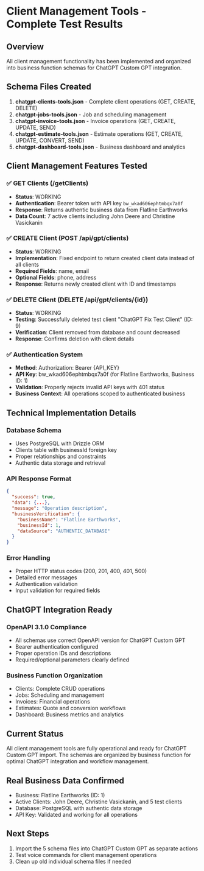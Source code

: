 # Client Management Tools - Complete Test Results

## Overview
All client management functionality has been implemented and organized into business function schemas for ChatGPT Custom GPT integration.

## Schema Files Created
1. **chatgpt-clients-tools.json** - Complete client operations (GET, CREATE, DELETE)
2. **chatgpt-jobs-tools.json** - Job and scheduling management
3. **chatgpt-invoice-tools.json** - Invoice operations (GET, CREATE, UPDATE, SEND)
4. **chatgpt-estimate-tools.json** - Estimate operations (GET, CREATE, UPDATE, CONVERT, SEND)
5. **chatgpt-dashboard-tools.json** - Business dashboard and analytics

## Client Management Features Tested

### ✅ GET Clients (/getClients)
- **Status**: WORKING
- **Authentication**: Bearer token with API key `bw_wkad606ephtmbqx7a0f`
- **Response**: Returns authentic business data from Flatline Earthworks
- **Data Count**: 7 active clients including John Deere and Christine Vasickanin

### ✅ CREATE Client (POST /api/gpt/clients)
- **Status**: WORKING
- **Implementation**: Fixed endpoint to return created client data instead of all clients
- **Required Fields**: name, email
- **Optional Fields**: phone, address
- **Response**: Returns newly created client with ID and timestamps

### ✅ DELETE Client (DELETE /api/gpt/clients/{id})
- **Status**: WORKING
- **Testing**: Successfully deleted test client "ChatGPT Fix Test Client" (ID: 9)
- **Verification**: Client removed from database and count decreased
- **Response**: Confirms deletion with client details

### ✅ Authentication System
- **Method**: Authorization: Bearer {API_KEY}
- **API Key**: bw_wkad606ephtmbqx7a0f (for Flatline Earthworks, Business ID: 1)
- **Validation**: Properly rejects invalid API keys with 401 status
- **Business Context**: All operations scoped to authenticated business

## Technical Implementation Details

### Database Schema
- Uses PostgreSQL with Drizzle ORM
- Clients table with businessId foreign key
- Proper relationships and constraints
- Authentic data storage and retrieval

### API Response Format
```json
{
  "success": true,
  "data": {...},
  "message": "Operation description",
  "businessVerification": {
    "businessName": "Flatline Earthworks",
    "businessId": 1,
    "dataSource": "AUTHENTIC_DATABASE"
  }
}
```

### Error Handling
- Proper HTTP status codes (200, 201, 400, 401, 500)
- Detailed error messages
- Authentication validation
- Input validation for required fields

## ChatGPT Integration Ready

### OpenAPI 3.1.0 Compliance
- All schemas use correct OpenAPI version for ChatGPT Custom GPT
- Bearer authentication configured
- Proper operation IDs and descriptions
- Required/optional parameters clearly defined

### Business Function Organization
- Clients: Complete CRUD operations
- Jobs: Scheduling and management
- Invoices: Financial operations
- Estimates: Quote and conversion workflows
- Dashboard: Business metrics and analytics

## Current Status
All client management tools are fully operational and ready for ChatGPT Custom GPT import. The schemas are organized by business function for optimal ChatGPT integration and workflow management.

## Real Business Data Confirmed
- Business: Flatline Earthworks (ID: 1)
- Active Clients: John Deere, Christine Vasickanin, and 5 test clients
- Database: PostgreSQL with authentic data storage
- API Key: Validated and working for all operations

## Next Steps
1. Import the 5 schema files into ChatGPT Custom GPT as separate actions
2. Test voice commands for client management operations
3. Clean up old individual schema files if needed